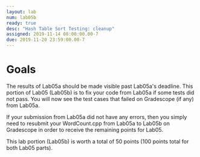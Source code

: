 ```yaml
---
layout: lab
num: lab05b
ready: true
desc: "Hash Table Sort Testing: cleanup"
assigned: 2019-11-14 08:00:00.00-7
due: 2019-11-20 23:59:00.00-7
---
```


# Goals

The results of Lab05a should be made visible past Lab05a's deadline. This portion of Lab05 (Lab05b) is to fix your code from Lab05a if some tests did not pass. You will now see the test cases that failed on Gradescope (if any) from Lab05a.

If your submission from Lab05a did not have any errors, then you simply need to resubmit your WordCount.cpp from Lab05a to Lab05b on Gradescope in order to receive the remaining points for Lab05.

This lab portion (Lab05b) is worth a total of 50 points (100 points total for both Lab05 parts).

